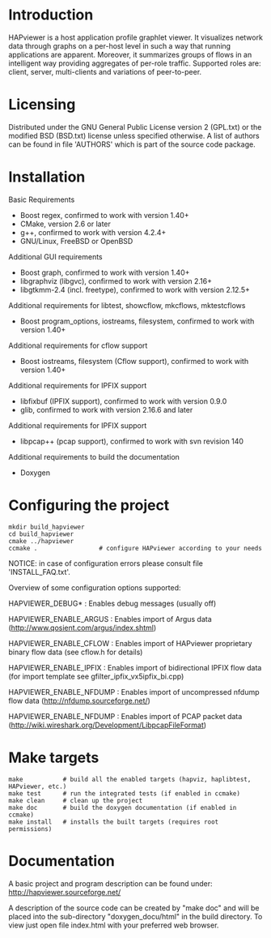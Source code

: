 Introduction
============
HAPviewer is a host application profile graphlet viewer. It visualizes
network data through graphs on a per-host level in such a way that
running applications are apparent. Moreover, it summarizes groups of 
flows in an intelligent way providing aggregates of per-role traffic.
Supported roles are: client, server, multi-clients and variations of
peer-to-peer.

Licensing
=========
Distributed under the GNU General Public License version 2 (GPL.txt)
or the modified BSD (BSD.txt) license unless specified otherwise.
A list of authors can be found in file 'AUTHORS' which is part of
the source code package.

Installation
============
Basic Requirements

 * Boost regex, confirmed to work with version 1.40+
 * CMake, version 2.6 or later
 * g++, confirmed to work with version 4.2.4+
 * GNU/Linux, FreeBSD or OpenBSD

Additional GUI requirements

 * Boost graph, confirmed to work with version 1.40+
 * libgraphviz (libgvc), confirmed to work with version 2.16+
 * libgtkmm-2.4 (incl. freetype), confirmed to work with version 2.12.5+

Additional requirements for libtest, showcflow, mkcflows, mktestcflows

 * Boost program_options, iostreams, filesystem, confirmed to work with version 1.40+

Additional requirements for cflow support

 * Boost iostreams, filesystem (Cflow support), confirmed to work with version 1.40+

Additional requirements for IPFIX support

 * libfixbuf (IPFIX support), confirmed to work with version 0.9.0
 * glib, confirmed to work with version 2.16.6 and later
 
Additional requirements for IPFIX support

 * libpcap++ (pcap support), confirmed to work with svn revision 140

Additional requirements to build the documentation

 * Doxygen

Configuring the project
=======================
	mkdir build_hapviewer
	cd build_hapviewer
	cmake ../hapviewer
	ccmake .                 # configure HAPviewer according to your needs

NOTICE: in case of configuration errors please consult file 'INSTALL_FAQ.txt'.

Overview of some configuration options supported:

HAPVIEWER_DEBUG*	: Enables debug messages (usually off)

HAPVIEWER_ENABLE_ARGUS	: Enables import of Argus data 
			  (http://www.qosient.com/argus/index.shtml)

HAPVIEWER_ENABLE_CFLOW	: Enables import of HAPviewer proprietary binary 
			  flow data (see cflow.h for details)

HAPVIEWER_ENABLE_IPFIX	: Enables import of bidirectional IPFIX flow data 
			  (for import template see gfilter_ipfix_vx5ipfix_bi.cpp)

HAPVIEWER_ENABLE_NFDUMP	: Enables import of uncompressed nfdump flow data
			  (http://nfdump.sourceforge.net/)

HAPVIEWER_ENABLE_NFDUMP	: Enables import of PCAP packet data
			  (http://wiki.wireshark.org/Development/LibpcapFileFormat)


Make targets
============
	make           # build all the enabled targets (hapviz, haplibtest, HAPviewer, etc.)
	make test      # run the integrated tests (if enabled in ccmake)
	make clean     # clean up the project
	make doc       # build the doxygen documentation (if enabled in ccmake)
	make install   # installs the built targets (requires root permissions)


Documentation
=============
A basic project and program description can be found under: http://hapviewer.sourceforge.net/

A description of the source code can be created by "make doc" and will be placed into
the sub-directory "doxygen_docu/html" in the build directory. To view just open 
file index.html with your preferred web browser.

